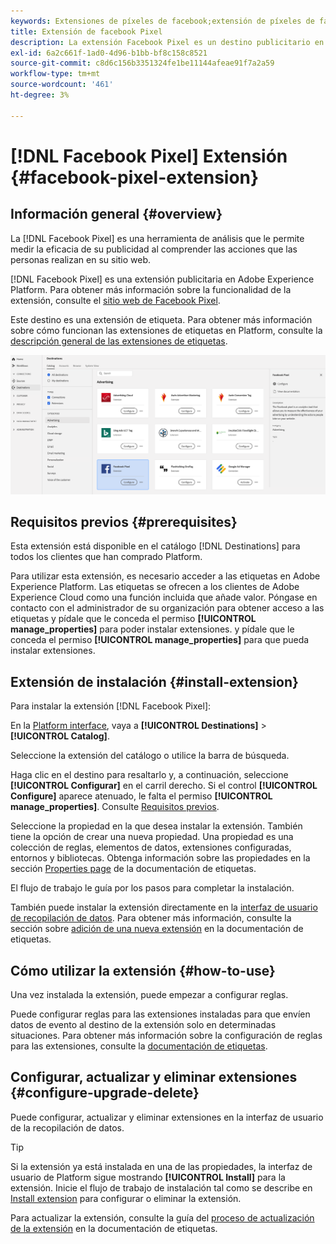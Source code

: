 ```yaml
---
keywords: Extensiones de píxeles de facebook;extensión de píxeles de facebook;destinos de píxeles de facebook;píxeles de facebook
title: Extensión de facebook Pixel
description: La extensión Facebook Pixel es un destino publicitario en Adobe Experience Platform. Para obtener más información sobre la funcionalidad de la extensión, consulte la página de la extensión en Adobe Exchange.
exl-id: 6a2c661f-1ad0-4d96-b1bb-bf8c158c8521
source-git-commit: c8d6c156b3351324fe1be11144afeae91f7a2a59
workflow-type: tm+mt
source-wordcount: '461'
ht-degree: 3%

---
```


# [!DNL Facebook Pixel] Extensión {#facebook-pixel-extension}

## Información general {#overview}

La [!DNL Facebook Pixel] es una herramienta de análisis que le permite medir la eficacia de su publicidad al comprender las acciones que las personas realizan en su sitio web.

[!DNL Facebook Pixel] es una extensión publicitaria en Adobe Experience Platform. Para obtener más información sobre la funcionalidad de la extensión, consulte el [sitio web de Facebook Pixel](https://developers.facebook.com/docs/facebook-pixel/).

Este destino es una extensión de etiqueta. Para obtener más información sobre cómo funcionan las extensiones de etiquetas en Platform, consulte la [descripción general de las extensiones de etiquetas](../launch-extensions/overview.md).

![Extensión de facebook Pixel](../../assets/catalog/advertising/facebook-pixel/catalog.png)

## Requisitos previos {#prerequisites}

Esta extensión está disponible en el catálogo [!DNL Destinations] para todos los clientes que han comprado Platform.

Para utilizar esta extensión, es necesario acceder a las etiquetas en Adobe Experience Platform. Las etiquetas se ofrecen a los clientes de Adobe Experience Cloud como una función incluida que añade valor. Póngase en contacto con el administrador de su organización para obtener acceso a las etiquetas y pídale que le conceda el permiso **[!UICONTROL manage_properties]** para poder instalar extensiones. y pídale que le conceda el permiso **[!UICONTROL manage_properties]** para que pueda instalar extensiones.

## Extensión de instalación {#install-extension}

Para instalar la extensión [!DNL Facebook Pixel]:

En la [Platform interface](https://platform.adobe.com/), vaya a **[!UICONTROL Destinations]** > **[!UICONTROL Catalog]**.

Seleccione la extensión del catálogo o utilice la barra de búsqueda.

Haga clic en el destino para resaltarlo y, a continuación, seleccione **[!UICONTROL Configurar]** en el carril derecho. Si el control **[!UICONTROL Configure]** aparece atenuado, le falta el permiso **[!UICONTROL manage_properties]**. Consulte [Requisitos previos](#prerequisites).

Seleccione la propiedad en la que desea instalar la extensión. También tiene la opción de crear una nueva propiedad. Una propiedad es una colección de reglas, elementos de datos, extensiones configuradas, entornos y bibliotecas. Obtenga información sobre las propiedades en la sección [Properties page](../../../tags/ui/administration/companies-and-properties.md#properties-page) de la documentación de etiquetas.

El flujo de trabajo le guía por los pasos para completar la instalación.

También puede instalar la extensión directamente en la [interfaz de usuario de recopilación de datos](https://experience.adobe.com/#/data-collection/). Para obtener más información, consulte la sección sobre [adición de una nueva extensión](../../../tags/ui/managing-resources/extensions/overview.md#add-a-new-extension) en la documentación de etiquetas.


## Cómo utilizar la extensión {#how-to-use}

Una vez instalada la extensión, puede empezar a configurar reglas.

Puede configurar reglas para las extensiones instaladas para que envíen datos de evento al destino de la extensión solo en determinadas situaciones. Para obtener más información sobre la configuración de reglas para las extensiones, consulte la [documentación de etiquetas](../../../tags/ui/managing-resources/rules.md).

## Configurar, actualizar y eliminar extensiones {#configure-upgrade-delete}

Puede configurar, actualizar y eliminar extensiones en la interfaz de usuario de la recopilación de datos.

>[!TIP]
>
>Si la extensión ya está instalada en una de las propiedades, la interfaz de usuario de Platform sigue mostrando **[!UICONTROL Install]** para la extensión. Inicie el flujo de trabajo de instalación tal como se describe en [Install extension](#install-extension) para configurar o eliminar la extensión.

Para actualizar la extensión, consulte la guía del [proceso de actualización de la extensión](../../../tags/ui/managing-resources/extensions/extension-upgrade.md) en la documentación de etiquetas.
